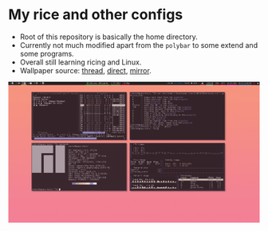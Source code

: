# My rice and other configs

* Root of this repository is basically the home directory.
* Currently not much modified apart from the `polybar` to some extend and some programs.
* Overall still learning ricing and Linux.
* Wallpaper source: [thread](http://boards.4chan.org/wg/thread/7361798#p7369223), [direct](http://i.4cdn.org/wg/1550947684697.jpg), [mirror](https://i.imgur.com/81KcmOX.jpg).

![](https://raw.githubusercontent.com/kittenparry/dot-files/master/extras/screenshot.png)
